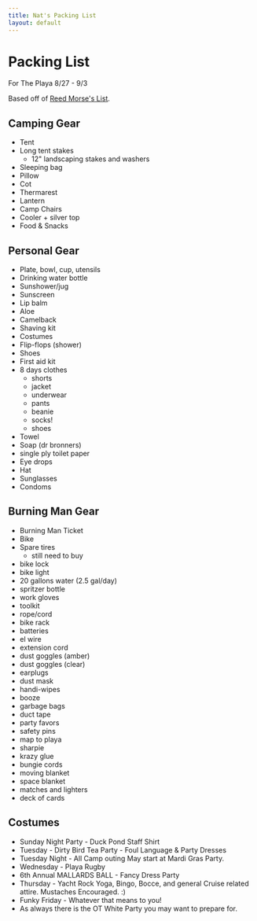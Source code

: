 ```yaml
---
title: Nat's Packing List
layout: default
---
```


# Packing List

For The Playa 8/27 - 9/3

Based off of [Reed Morse's List][1].

## Camping Gear

 * Tent
 * Long tent stakes
   * 12" landscaping stakes and washers
 * Sleeping bag
 * Pillow
 * Cot
 * Thermarest
 * Lantern
 * Camp Chairs
 * Cooler + silver top
 * Food &amp; Snacks

## Personal Gear

 * Plate, bowl, cup, utensils
 * Drinking water bottle
 * Sunshower/jug
 * Sunscreen
 * Lip balm
 * Aloe
 * Camelback
 * Shaving kit
 * Costumes
 * Flip-flops (shower)
 * Shoes
 * First aid kit
 * 8 days clothes
   * shorts
   * jacket
   * underwear
   * pants
   * beanie
   * socks!
   * shoes
 * Towel
 * Soap (dr bronners)
 * single ply toilet paper
 * Eye drops
 * Hat
 * Sunglasses
 * Condoms

## Burning Man Gear

 * Burning Man Ticket
 * Bike
 * Spare tires
   * still need to buy
 * bike lock
 * bike light
 * 20 gallons water (2.5 gal/day)
 * spritzer bottle
 * work gloves
 * toolkit
 * rope/cord
 * bike rack
 * batteries
 * el wire
 * extension cord
 * dust goggles (amber)
 * dust goggles (clear)
 * earplugs
 * dust mask
 * handi-wipes
 * booze
 * garbage bags
 * duct tape
 * party favors
 * safety pins
 * map to playa
 * sharpie
 * krazy glue
 * bungie cords
 * moving blanket
 * space blanket
 * matches and lighters
 * deck of cards

## Costumes

 * Sunday Night Party -  Duck Pond Staff Shirt
 * Tuesday  -  Dirty Bird Tea Party  -  Foul Language &amp; Party Dresses
 * Tuesday Night -  All Camp outing May start at Mardi Gras Party.
 * Wednesday -  Playa Rugby
 * 6th Annual MALLARDS BALL -  Fancy Dress Party
 * Thursday - Yacht Rock Yoga, Bingo, Bocce, and general Cruise related attire.  Mustaches Encouraged. :)
 * Funky Friday -  Whatever that means to you!
 * As always there is the OT White Party you may want to prepare for.

[1]: https://docs.google.com/spreadsheet/ccc?key=0AgqMxxNYvnAPdGlkZ2hreklvQ3kzTmlLd0JXaS1FaGc
